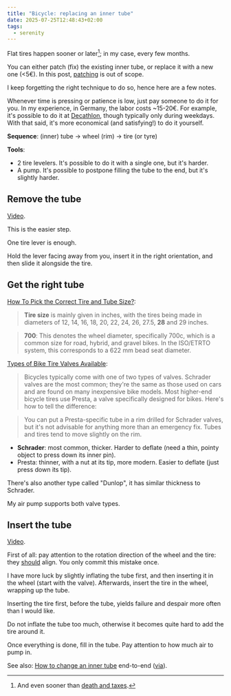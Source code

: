 ```yaml
---
title: "Bicycle: replacing an inner tube"
date: 2025-07-25T12:48:43+02:00
tags:
  - serenity
---
```


Flat tires happen sooner or later[^1]; in my case, every few months.

You can either patch (fix) the existing inner tube, or replace it with a new one
(<5€). In this post, [patching](https://www.youtube.com/watch?v=T0F_hibWHlU) is
out of scope.

I keep forgetting the right technique to do so, hence here are a few notes.

Whenever time is pressing or patience is low, just pay someone to do it for you.
In my experience, in Germany, the labor costs ~15-20€. For example, it's
possible to do it at [Decathlon](https://www.decathlon.de/), though typically
only during weekdays. With that said, it's more economical (and satisfying!) to
do it yourself.

**Sequence**: (inner) tube -> wheel (rim) -> tire (or tyre)

**Tools**:

- 2 tire levelers. It's possible to do it with a single one, but it's harder.
- A pump. It's possible to postpone filling the tube to the end, but it's
  slightly harder.

## Remove the tube

[Video](https://www.youtube.com/shorts/YpP9qi5fawU).

This is the easier step.

One tire lever is enough.

Hold the lever facing away from you, insert it in the right orientation, and
then slide it alongside the tire.

## Get the right tube

[How To Pick the Correct Tire and Tube Size?](https://www.insportline.eu/advisor/168-how-to-pick-the-correct-tire-and-tube-size):

> **Tire size** is mainly given in inches, with the tires being made in diameters of 12, 14, 16, 18, 20, 22, 24, 26, 27.5, **28** and 29 inches.

> **700**: This denotes the wheel diameter, specifically 700c, which is a common
> size for road, hybrid, and gravel bikes. In the ISO/ETRTO system, this
> corresponds to a 622 mm bead seat diameter.

[Types of Bike Tire Valves Available](https://www.bicycling.com/repair/a20048610/the-difference-between-a-schrader-valve-and-a-presta/):

> Bicycles typically come with one of two types of valves. Schrader valves are
> the most common; they're the same as those used on cars and are found on many
> inexpensive bike models. Most higher-end bicycle tires use Presta, a valve
> specifically designed for bikes. Here's how to tell the difference:

> You can put a Presta-specific tube in a rim drilled for Schrader valves, but
> it's not advisable for anything more than an emergency fix. Tubes and tires
> tend to move slightly on the rim.

- **Schrader**: most common, thicker. Harder to deflate (need a thin, pointy
  object to press down its inner pin).
- Presta: thinner, with a nut at its tip, more modern. Easier to deflate (just
  press down its tip).

There's also another type called "Dunlop", it has similar thickness to
Schrader.

My air pump supports both valve types.

## Insert the tube

[Video](https://www.youtube.com/watch?v=tnP6coXzbLY).

First of all: pay attention to the rotation direction of the wheel and the tire:
they
[should](https://www.reddit.com/r/bikewrench/comments/q61zqa/how_much_does_the_rotation_direction_matter_in/)
align. You only commit this mistake once.

I have more luck by slightly inflating the tube first, and then inserting it in
the wheel (start with the valve). Afterwards, insert the tire in the wheel,
wrapping up the tube.

Inserting the tire first, before the tube, yields failure and despair more often
than I would like.

Do not inflate the tube too much, otherwise it becomes quite hard to add the
tire around it.

Once everything is done, fill in the tube. Pay attention to how much air to pump
in.

See also: [How to change an inner
tube](https://www.youtube.com/watch?v=hKvnaQ_9nG0) end-to-end
([via](https://www.evanscycles.com/buying-guides/inner-tubes)).

[^1]: And even sooner than [death and taxes](https://en.wikipedia.org/wiki/Meet_Joe_Black).
